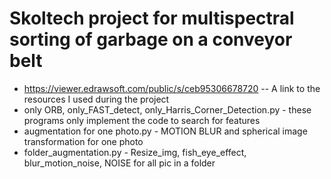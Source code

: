 # Skoltech project for multispectral sorting of garbage on a conveyor belt
- https://viewer.edrawsoft.com/public/s/ceb95306678720 -- A link to the resources I used during the project
- only ORB, only_FAST_detect, only_Harris_Corner_Detection.py - these programs only implement the code to search for features
- augmentation for one photo.py - MOTION BLUR and spherical image transformation for one photo
- folder_augmentation.py - Resize_img, fish_eye_effect, blur_motion_noise, NOISE for all pic in a folder
